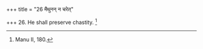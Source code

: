 +++
title = "26 मैथुनन् न चरेत्"

+++
26. He shall preserve chastity. [^12] 


[^12]:  Manu II, 180.
